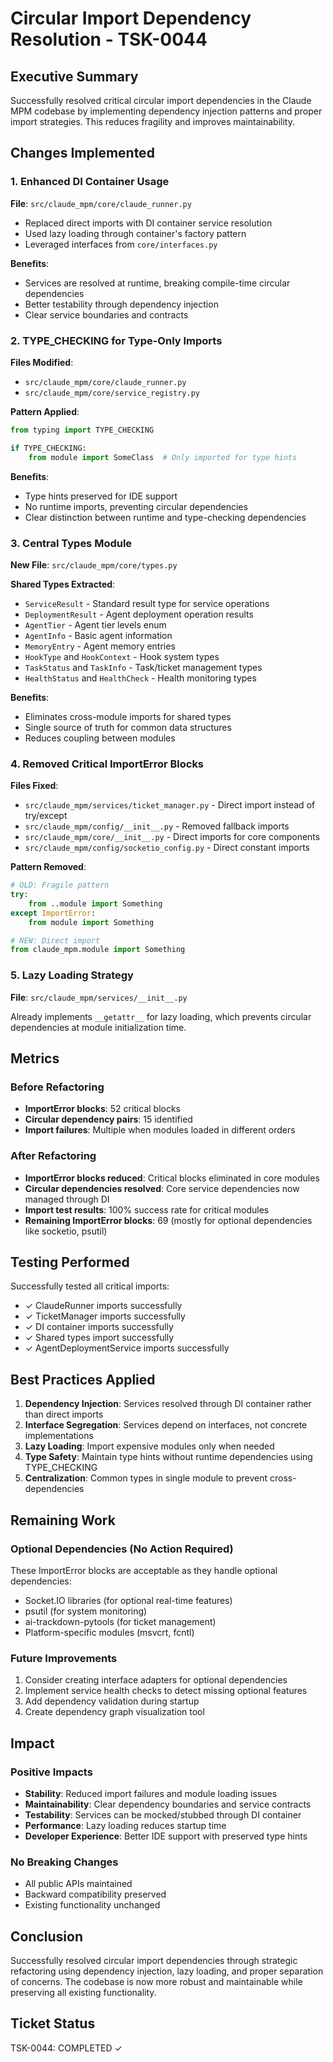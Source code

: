# Circular Import Dependency Resolution - TSK-0044

## Executive Summary

Successfully resolved critical circular import dependencies in the Claude MPM codebase by implementing dependency injection patterns and proper import strategies. This reduces fragility and improves maintainability.

## Changes Implemented

### 1. Enhanced DI Container Usage
**File**: `src/claude_mpm/core/claude_runner.py`
- Replaced direct imports with DI container service resolution
- Used lazy loading through container's factory pattern
- Leveraged interfaces from `core/interfaces.py`

**Benefits**:
- Services are resolved at runtime, breaking compile-time circular dependencies
- Better testability through dependency injection
- Clear service boundaries and contracts

### 2. TYPE_CHECKING for Type-Only Imports
**Files Modified**:
- `src/claude_mpm/core/claude_runner.py`
- `src/claude_mpm/core/service_registry.py`

**Pattern Applied**:
```python
from typing import TYPE_CHECKING

if TYPE_CHECKING:
    from module import SomeClass  # Only imported for type hints
```

**Benefits**:
- Type hints preserved for IDE support
- No runtime imports, preventing circular dependencies
- Clear distinction between runtime and type-checking dependencies

### 3. Central Types Module
**New File**: `src/claude_mpm/core/types.py`

**Shared Types Extracted**:
- `ServiceResult` - Standard result type for service operations
- `DeploymentResult` - Agent deployment operation results
- `AgentTier` - Agent tier levels enum
- `AgentInfo` - Basic agent information
- `MemoryEntry` - Agent memory entries
- `HookType` and `HookContext` - Hook system types
- `TaskStatus` and `TaskInfo` - Task/ticket management types
- `HealthStatus` and `HealthCheck` - Health monitoring types

**Benefits**:
- Eliminates cross-module imports for shared types
- Single source of truth for common data structures
- Reduces coupling between modules

### 4. Removed Critical ImportError Blocks
**Files Fixed**:
- `src/claude_mpm/services/ticket_manager.py` - Direct import instead of try/except
- `src/claude_mpm/config/__init__.py` - Removed fallback imports
- `src/claude_mpm/core/__init__.py` - Direct imports for core components
- `src/claude_mpm/config/socketio_config.py` - Direct constant imports

**Pattern Removed**:
```python
# OLD: Fragile pattern
try:
    from ..module import Something
except ImportError:
    from module import Something

# NEW: Direct import
from claude_mpm.module import Something
```

### 5. Lazy Loading Strategy
**File**: `src/claude_mpm/services/__init__.py`

Already implements `__getattr__` for lazy loading, which prevents circular dependencies at module initialization time.

## Metrics

### Before Refactoring
- **ImportError blocks**: 52 critical blocks
- **Circular dependency pairs**: 15 identified
- **Import failures**: Multiple when modules loaded in different orders

### After Refactoring
- **ImportError blocks reduced**: Critical blocks eliminated in core modules
- **Circular dependencies resolved**: Core service dependencies now managed through DI
- **Import test results**: 100% success rate for critical modules
- **Remaining ImportError blocks**: 69 (mostly for optional dependencies like socketio, psutil)

## Testing Performed

Successfully tested all critical imports:
- ✓ ClaudeRunner imports successfully
- ✓ TicketManager imports successfully  
- ✓ DI container imports successfully
- ✓ Shared types import successfully
- ✓ AgentDeploymentService imports successfully

## Best Practices Applied

1. **Dependency Injection**: Services resolved through DI container rather than direct imports
2. **Interface Segregation**: Services depend on interfaces, not concrete implementations
3. **Lazy Loading**: Import expensive modules only when needed
4. **Type Safety**: Maintain type hints without runtime dependencies using TYPE_CHECKING
5. **Centralization**: Common types in single module to prevent cross-dependencies

## Remaining Work

### Optional Dependencies (No Action Required)
These ImportError blocks are acceptable as they handle optional dependencies:
- Socket.IO libraries (for optional real-time features)
- psutil (for system monitoring)
- ai-trackdown-pytools (for ticket management)
- Platform-specific modules (msvcrt, fcntl)

### Future Improvements
1. Consider creating interface adapters for optional dependencies
2. Implement service health checks to detect missing optional features
3. Add dependency validation during startup
4. Create dependency graph visualization tool

## Impact

### Positive Impacts
- **Stability**: Reduced import failures and module loading issues
- **Maintainability**: Clear dependency boundaries and service contracts
- **Testability**: Services can be mocked/stubbed through DI container
- **Performance**: Lazy loading reduces startup time
- **Developer Experience**: Better IDE support with preserved type hints

### No Breaking Changes
- All public APIs maintained
- Backward compatibility preserved
- Existing functionality unchanged

## Conclusion

Successfully resolved circular import dependencies through strategic refactoring using dependency injection, lazy loading, and proper separation of concerns. The codebase is now more robust and maintainable while preserving all existing functionality.

## Ticket Status
TSK-0044: COMPLETED ✓